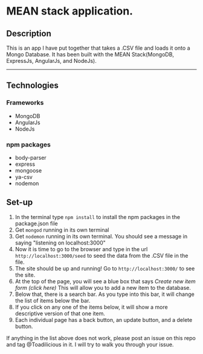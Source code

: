 # MEAN stack application.

## Description

This is an app I have put together that takes a .CSV file and loads it onto a Mongo Database.  It has been built with the MEAN Stack(MongoDB, ExpressJs, AngularJs, and NodeJs).

----

## Technologies

### Frameworks
- MongoDB
- AngularJs
- NodeJs

### npm packages
 - body-parser
 - express
 - mongoose
 - ya-csv
 - nodemon
 
 ## Set-up
 1. In the terminal type `npm install` to install the npm packages in the package.json file
 2. Get `mongod` running in its own terminal
 3. Get `nodemon` running in its own terminal. You should see a message in saying "listening on localhost:3000"
 4. Now it is time to go to the browser and type in the url `http://localhost:3000/seed` to seed the data from the .CSV file in the file.
 5. The site should be up and running!  Go to `http://localhost:3000/` to see the site.
 6. At the top of the page, you will see a blue box that says _Create new item form (click here)_ This will allow you to add a new item to the database.
 7. Below that, there is a search bar. As you type into this bar, it will change the list of items below the bar.
 8. If you click on any one of the items below, it will show a more descriptive version of that one item.
 9. Each individual page has a back button, an update button, and a delete button.
 
 If anything in the list above does not work, please post an issue on this repo and tag @Toadilicious in it.  I will try to walk you through your issue.
